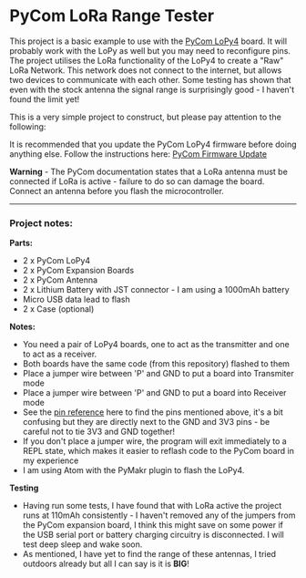 # PyCom LoRa Range Tester

This project is a basic example to use with the [PyCom LoPy4](https://docs.pycom.io/chapter/gettingstarted/connection/lopy4.html) board. It will probably work with the LoPy as well but you may need to reconfigure pins. The project utilises the LoRa functionality of the LoPy4 to create a "Raw" LoRa Network. This network does not connect to the internet, but allows two devices to communicate with each other. Some testing has shown that even with the stock antenna the signal range is surprisingly good - I haven't found the limit yet!

This is a very simple project to construct, but please pay attention to the following:

It is recommended that you update the PyCom LoPy4 firmware before doing anything else. Follow the instructions here: [PyCom Firmware Update](https://docs.pycom.io/chapter/gettingstarted/installation/firmwaretool.html)

**Warning** - The PyCom documentation states that a LoRa antenna must be connected if LoRa is active - failure to do so can damage the board. Connect an antenna before you flash the microcontroller.

---

### Project notes:

**Parts:**

* 2 x PyCom LoPy4
* 2 x PyCom Expansion Boards
* 2 x PyCom Antenna
* 2 x Lithium Battery with JST connector - I am using a 1000mAh battery
* Micro USB data lead to flash
* 2 x Case (optional)

**Notes:**
 
* You need a pair of LoPy4 boards, one to act as the transmitter and one to act as a receiver.
* Both boards have the same code (from this repository) flashed to them
* Place a jumper wire between 'P' and GND to put a board into Transmiter mode
* Place a jumper wire between 'P' and GND to put a board into Receiver mode
* See the [pin reference](https://docs.pycom.io/chapter/datasheets/development/lopy4.html) here to find the pins mentioned above, it's a bit confusing but they are directly next to the GND and 3V3 pins - be careful not to tie 3V3 and GND together! 
* If you don't place a jumper wire, the program will exit immediately to a REPL state, which makes it easier to reflash code to the PyCom board in my experience
* I am using Atom with the PyMakr plugin to flash the LoPy4. 

**Testing**

* Having run some tests, I have found that with LoRa active the project runs at 110mAh consistently - I haven't removed any of the jumpers from the PyCom expansion board, I think this might save on some power if the USB serial port or battery charging circuitry is disconnected. I will test deep sleep and wake soon.
* As mentioned, I have yet to find the range of these antennas, I tried outdoors already but all I can say is it is **BIG**!

